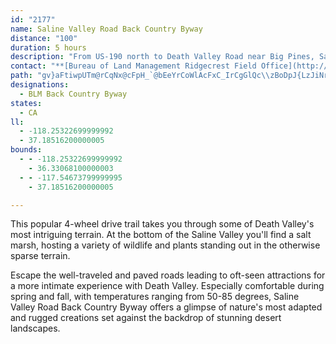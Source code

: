 ```yaml
---
id: "2177"
name: Saline Valley Road Back Country Byway
distance: "100"
duration: 5 hours
description: "From US-190 north to Death Valley Road near Big Pines, Saline Valley Road takes you to a little-known corner of the Death Valley ecosystem.  "
contact: "**[Bureau of Land Management Ridgecrest Field Office](http://www.blm.gov/ca/ridgecrest/index.html)**  \r\n\r\n760-384-5400, Fax: 760-384-5499"
path: "gv}aFtiwpUTm@rCqNx@cFpH_`@bEeYrCoWlAcFxC_IrCgGlQc\\zBoDpJ{LzJiNr@mBhAyEHgBi@qEo@aAqBkAuAgBo@wBOaCZuEr@eExGiQx@_DNmARgJ~@cMVeLI}EFuIOkBEeDT{GBmFHe@Xs@xA_Cn@uAvCqJrBsEf@a@~GeCd@[n@k@fDgGvEmDbCs@hAy@t@_BrBgGlAeCd@g@rBqAhBcCbAqC`AyDVaBx@uIj@eDbCoJlAkJxCwJJeABmCNs@|EgHxCyCfAyAtFcPPyADsINyAfHcWh@gCn@aGLyDO_D^sGCsCSiDBy@|A_D|EyHxByAh@m@d@eAXeAb@{BV{EFmEIaHb@uKNkBxCsInCuEjBaJDwBg@{FkAsGyAoECYNq@dAeBLe@NaBNg@xA_CXyARmCJaEKsDYaD~BqIlAiFnAqBrCaAh@gAn@uBfBsBNYDm@IsBD_@Xm@hDaElCkCzFmExAaDhAmDtB{H`B_FnEgHbBgBrP{K`BkBXu@fAeGhB{FxAeDlTma@bEaLTwAOsGDiAbEiWp@mGt@sK`Mk`Al@uGAaBuAqE]iIWmCwCiQ{B_P}@wEe@sJd@e@DYX{FXeAXQv@VvAEb@WrBoEh@eBxAsBTu@?[UwE_@}@SgAUeH}@cCo@sF[sAm@qAmBaCeAgBOi@o@uEyByBSe@E{@XcBCyCh@}CM_BF]XUx@SZWvCaDtCqBvCDb@MNQdAmDdIyExCmDt@_CN{BB{GIaLUk@wEgFSy@AuCxA_Fh@gFG_BuAkFaAaA[{Aq@k@i@Qc@e@o@cDOqBYgAh@wC~BiDAe@q@}Cg@uAwCgBUYk@aGe@eCi@i@eB{@yAmBGgBm@eDCyADuCKq@IyC_@eC_@uEDyBH_@^s@vDaDnAw@vH{F|AStDy@xBy@fAEhBd@h@@xAYnAm@bEyGlByDlAsBzByFp@oArG{IxBwDpGsG~@oAhM}VlE_IhAaCn@aA|FeG`CgAfAwDXc@b@]|Ds@hBk@hAAXWTy@X_@tCa@\\_@FYFqBNmARa@^Wz@KvDBlA_@d@_@v@Ed@Nt@YZ\\Vx@^DdB_D`As@t@_A~@?x@Ql@HPIf@u@dBDhFeAv@y@^s@Dy@Kw@?g@PcAl@{@h@]P[?eAXmAKwAHcAI}@Ba@`@_@|Bw@r@o@d@eAl@k@ZMb@?^TXhAHbA]x@E\\DPXH^Uh@cAr@uB@m@E]D_@\\?Xj@Dj@YxAHXNFRQPiAl@_@hAmBZQ\\JHZCNe@|@^bAO`B?dBMf@\\hANlAHTTJXGd@]h@u@NwBLk@dEeLr@cAZ?vAhArAHlDvBdAId@c@NCpAVhAd@XCVKf@aAXWj@Il@@nAk@n@M~AL|@XTAx@eAx@QlBcAt@}Ah@m@^?^`@b@JTQX_AXSrBH^`@RD^q@XsAJMZAxAh@zC\\TY^}BXUn@Fd@j@L@z@I\\[RHRXh@WVBHLNr@XFh@v@^JhAI^v@TVX@ZY`AgDDgB^}AF{@KkEfAmBTSb@G^LxAlAn@LNALWCU_@]y@_@?e@hAu@zA}BbB_@fDcApBOj@JfFpBnAZhA?~BSxAg@r@e@vFgG|@YxAKt@_@hAA|Be@xBEbBL|Bf@dAARD`HlFnCn@|BGt@Jh@KhAq@r@Ox@Fd@Vn@FzF_A|DS|EyB~@aAvKqGtKu@dALxNlGpDfB~CdAn@JlAQbFsAlDsAbCeB|BqAxBoBh@KjLd@|APzBlAr@n@hAhB\\LdD_@r@DNEr@s@t@D~@]rABRI^c@J]NyAXg@^W\\Bd@h@x@j@ZFn@A`@[Jk@E_@_@s@?k@HS~@w@~AmDbAs@rAEJKHMRkAn@{A~AkC|AuAp@kAvCgC|Ay@^kAWsAAq@b@a@x@_@tC{Dr@wBA_@KMw@_@?m@ZsD|AmDZgBH}Ab@u@DiABsAMi@sCeCsAmBc@_AGiA\\u@pA}@^i@bBShAc@Xe@n@yAXSxA[vDf@nBs@|DgEbBwAhBuClAyCzAsCxBeDn@_@x@YdDHzC]hA_@\\a@|BmEnB}BpAg@`B_ArAY~BmA`DeAjFaItFoJn@eB\\}Ad@gAr@{@TKhAMb@Qd@y@l@g@`GWdBj@xADpFo@hJuA`CMhC]lCKhCcAbE]lCm@vCEp@MhMsGdCqB|CoBbE}Ah@_@fDoD`EsBvIgF~AClBr@x@J~CE`LiBdKcC`GgA|R{GbFmCvCmAzs@iW~@?h@PxCNb@r@`A^`C^dBSlBs@b@?r@a@`AqAl@ErB\\r@CxAaAzCQjYaKhNuHxDeCrwGe~AbEw@|De@pAGdIE`FSbWaLzOyChPaCbCm@lA?lG`@vE_@|EMhBCjCJzKxApDr@lER|Aj@rBjAtDxA`Dr@vN_@lCk@nLgEdMa@xEJvE`AbDXbUfAxAMvCeAnCD|AVbADbHQrBKrEmApDM`N~@hN|AxV|BfFfArAd@nBjAvClD~@rBrCzHTXRR`ElBnErGlB`BvIxFh@j@zBxAbK~HxFlDlBbAnBp@bB`A|CcAhCqBxB_AxDy@pDsB|AyAvG{JfJuH`JsFrCmAxFeDXGvALdAMjEkAf@e@dJoM|CmD|DaCdGyEnC{CrB}AjAmBpCqB~@a@xBg@rGwC`KiB`A]d@g@r@iBz@aAzFsCbAaAdBmDR_ATsCj@kB`CgC~@{ArBiBnDoBpEgDjGeEn@YhAMvFkDxCsArFaHrFsA~BFzCGfDeA~@M|BKd@M|AIp@OnFcCn@MxEGvBkA~Cw@zMwEvDiAbUiFrDeBpWcKpNsEvFeArFyCzEaBlIqBbCy@hCsA`FyFrAu@fEcAdAa@pFy@xAm@bCs@|D}BbHmF`E_ChKwIf@w@~BgCdGsI~HoI`CsBlBwBxA{@xCgCzJgJ|IgHtI_IdC{CdImIrV_U|AqBnDuDvDeDrDkFxB{DpFuIbB_D`AmAp@e@dDsA`G_BnDq@dHa@lTk@tBVdo@zNvGdAfBFxAKn@a@fGyIXsASmEgAuOQoEBcBZiGb@mE^aCbBeEx@eAxDmCfDyCxA{@j@k@vBgD~DqCfD_A|E{Bb@GrD]tLm@lHnDzOrIpHfC~ABpCZx@\\rAnAnAd@nAP\\?xAe@hAm@~AqA\\MdBEb@KdFsCjD{@t@mAhAsFxCeLdFuNtA}CvDyGfB{DtJuUnFqT|FcWd@kDb@uEhA}]xCip@rByp@~@wO`Ci]tAkOhFeb@l@qFnA{I|@{IJiE_@_hADmoAE_^B_BTwBXuAd^anArDgOfBaJxMmo@zHu`@bGaXdHy\\lFqX~@_ElAkD|DiJbJ{R\\aAjAgGdIq\\hAsDxA{D|AeDrEyHlDoEfGmFtOgO|F{Ef[cV`HuEjLwGtKiHtMgKjP{Pr@c@fF_CdRsJpGmCvIgEnMyInB{@pEqA|KgCpH_AzImBrC]zKoBh@QjAw@fAsA`HiNhEuHtAyAbBy@NQHUvA_N^m@t@g@rBqD~@uB\\eBn@_ApG_DnHaCx@s@f@w@bEuChBe@~CmArH}B~E}E^SvDiAbBAd@]Vy@j@o@~@KpK_@bB^XL?jADPH?h@]d@eABy@IuARc@d@YxRgCdHk@hG{@`Iq@~Ak@pCaBzEyB~EgBpBsALQ?aC\\eAlHyEbCmAt@aCh@i@lCaEr@{AdAy@x@gBn@eAxAkBxAaAhAsCx@iAbCgB|@eAtAyB|@iAzFiNnImPxEuKx@yAbCgDtDkDn@[xBO^OB]gAg@OQGYt@mDBuAVwACsBP_@t@WXa@H_AEYSYaBgB{AmIcAyASe@{BeZ?WNg@ZQzEaAbDwA`Au@p@eAb@W|@oEjB_AT_@@uCGyBVi@zDa@tB_AfGsAb@]Ja@HeAEaDb@yBNQn@I^LlBt@`Av@l@CX[h@_BD_Al@aDB_@a@mE_@wBEgAPg@vAyARs@MyEB]vFeIjAeA\\k@^_BrEoElAeBZSfG}@hA[r@sBr@ShAIrCo@d@]h@y@^ENDTr@\\LzAY^aA?yFRy@b@g@b@EdBRr@^fAfBLdAXJ|CSX?h@RdADpCs@hBkAnCmAhAwAJm@\\q@XGjARLGlAkB~@AXWP_@LaAFeCa@aAc@i@Ko@NmCTeBI_CRa@rDEd@Qr@y@b@SdC_@vAq@fCEz@Sh@SbCmBj@SnAJd@Ld@^Tf@PdBd@z@nDjCTDBWGSq@gAa@sA[e@OkBBgBv@sCV]n@_@Ro@ZYFqAf@e@RoAd@q@Hw@h@a@Hq@To@|Ay@t@o@B[y@w@D_@rCmCn@M\\Yz@sCbAw@bCiGH{A^cACo@lAoAToAv@w@z@aBRqAxBuFNmAn@k@h@y@DyAXkA~@uARwBPu@fAyAXiAdAmBRoB^yBhAwCnAm@fBMfBVp@e@~@ChAd@xARh@l@NnA?fA[~AFr@LRd@LlC^XXNp@BjAG`AFx@~@lCDd@?~E|A`O]|DNbAfAnCt@vAl@x@~CfDvDhIhApD~ArCrB`BlFjDpLnJ^x@f@rBt@lGdBtFvA|CzJpOzJnKt@jA`F`LbDzFxBrBbDjBt@XfB^rC@bGvA~A@l@\\NdA_B`FOrANrBx@lCD^]~DBz@\\xAnBrCr@~A^~BNzD`AjBLf@Bp@M`Ak@zBYrDOx@qCdIu@dAEXC^HTr@jAJj@Ij@u@fAI`@?XTv@V^nA`ANd@IrBHvAg@rB\\bDoFlFeCr@GN@`FEXOV_Af@Wt@BVrAxDNVd@TR^Il@}@dBAl@Tp@XXdBdA\\~@^lBl@j@xCr@vDrAt@n@vElJpJtQxBvDrBfCfFrBdC`BpBx@|HdAhJd@xIhBdA^p~BtcAbDlAhAXhCGfEw@rf@aQvG[fGKfADz@RlDrAhA?n@Mj[cM~A_@rACrGp@dJ`BrA^nAYjA?RDNLHXX~B|AdDbIrElDnAj@AvBwEx@aA^Yj@YzAYrE?ZQb@{@h@q@bAYhAElHPvFd@|Dr@v@d@`@r@bCtLXzB^zGJpJHjLEjJN`BhArG^`Gj@pBfAhChCxExDxFjAlEh@tApGlKlBlCnFdGrGbKvDxDh@r@bFtJbCrFn@dAnArAlBvAlF`B|BxAjJbIjBrAl@t@n@nAv@jCt@`HvL~g@|CrBfGxCfG`CfDdAhJtDdMrD`KfBhOxEnPfEpWdFdUzDzYtG`Xp@fJs@bFS~AR`Cr@rBlAx@v@^t@^vABf@IlAa@xBB|@h@xAhDnDp@`CJpAIv@mBrAk@lAQdA@`@Tx@l@v@bGtG|l@zm@bAd@lCl@vCRdAKdKcDnASnDW|CP|PnGnCrAjErCxIlHRj@hBlB|ArCvGhMxAfExAxCr@zBdBhErAhCfB~B`@Vx@XbE^bE`A|P`IfHdCnN`GfFdChWnQjHnExCvAbEtA"
designations:
  - BLM Back Country Byway
states:
  - CA
ll:
  - -118.25322699999992
  - 37.18516200000005
bounds:
  - - -118.25322699999992
    - 36.33068100000003
  - - -117.54673799999995
    - 37.18516200000005

---
```


This popular 4-wheel drive trail takes you through some of Death Valley's most intriguing terrain.  At the bottom of the Saline Valley you'll find a salt marsh, hosting a variety of wildlife and plants standing out in the otherwise sparse terrain.

Escape the well-traveled and paved roads leading to oft-seen attractions for a more intimate experience with Death Valley.  Especially comfortable during spring and fall, with temperatures ranging from 50-85 degrees, Saline Valley Road Back Country Byway offers a glimpse of nature's most adapted and rugged creations set against the backdrop of stunning desert landscapes.
